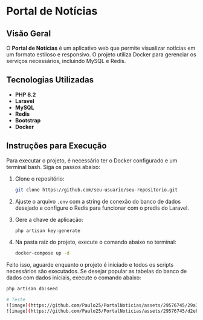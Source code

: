 # Portal de Notícias

## Visão Geral

O **Portal de Notícias** é um aplicativo web que permite visualizar notícias em um formato estiloso e responsivo. O projeto utiliza Docker para gerenciar os serviços necessários, incluindo MySQL e Redis.

## Tecnologias Utilizadas

- **PHP 8.2**
- **Laravel**
- **MySQL**
- **Redis**
- **Bootstrap**
- **Docker**

## Instruções para Execução

Para executar o projeto, é necessário ter o Docker configurado e um terminal bash. Siga os passos abaixo:

1. Clone o repositório:
    ```bash
    git clone https://github.com/seu-usuario/seu-repositorio.git
    ```

2. Ajuste o arquivo `.env` com a string de conexão do banco de dados desejado e configure o Redis para funcionar com o predis do Laravel.

3. Gere a chave de aplicação:
    ```bash
    php artisan key:generate
    ```

4. Na pasta raiz do projeto, execute o comando abaixo no terminal:
    ```bash
    docker-compose up -d
    ```

Feito isso, aguarde enquanto o projeto é iniciado e todos os scripts necessários são executados. Se desejar popular as tabelas do banco de dados com dados iniciais, execute o comando abaixo:
```bash
php artisan db:seed

# Teste
![image](https://github.com/Paulo25/PortalNoticias/assets/29576745/29a3a217-e1bb-4d00-87c9-d3dd3862181d)
![image](https://github.com/Paulo25/PortalNoticias/assets/29576745/d2ebbb34-20f9-43ff-92a2-013c49bc8675)


